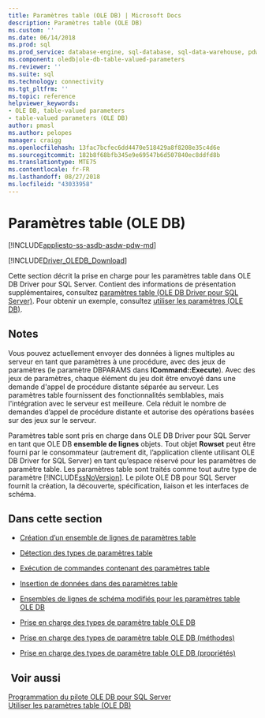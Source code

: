 ```yaml
---
title: Paramètres table (OLE DB) | Microsoft Docs
description: Paramètres table (OLE DB)
ms.custom: ''
ms.date: 06/14/2018
ms.prod: sql
ms.prod_service: database-engine, sql-database, sql-data-warehouse, pdw
ms.component: oledb|ole-db-table-valued-parameters
ms.reviewer: ''
ms.suite: sql
ms.technology: connectivity
ms.tgt_pltfrm: ''
ms.topic: reference
helpviewer_keywords:
- OLE DB, table-valued parameters
- table-valued parameters (OLE DB)
author: pmasl
ms.author: pelopes
manager: craigg
ms.openlocfilehash: 13fac7bcfec6dd4470e518429a8f8208e35c4d6e
ms.sourcegitcommit: 182b8f68bfb345e9e69547b6d507840ec8ddfd8b
ms.translationtype: MTE75
ms.contentlocale: fr-FR
ms.lasthandoff: 08/27/2018
ms.locfileid: "43033958"
---
```

# <a name="table-valued-parameters-ole-db"></a>Paramètres table (OLE DB)
[!INCLUDE[appliesto-ss-asdb-asdw-pdw-md](../../../includes/appliesto-ss-asdb-asdw-pdw-md.md)]

[!INCLUDE[Driver_OLEDB_Download](../../../includes/driver_oledb_download.md)]

  Cette section décrit la prise en charge pour les paramètres table dans OLE DB Driver pour SQL Server. Contient des informations de présentation supplémentaires, consultez [paramètres table &#40;OLE DB Driver pour SQL Server&#41;](../../oledb/features/table-valued-parameters-oledb-driver-for-sql-server.md). Pour obtenir un exemple, consultez [utiliser les paramètres &#40;OLE DB&#41;](../../oledb/ole-db-how-to/use-table-valued-parameters-ole-db.md).  
  
## <a name="remarks"></a>Notes   
 Vous pouvez actuellement envoyer des données à lignes multiples au serveur en tant que paramètres à une procédure, avec des jeux de paramètres (le paramètre DBPARAMS dans **ICommand::Execute**). Avec des jeux de paramètres, chaque élément du jeu doit être envoyé dans une demande d'appel de procédure distante séparée au serveur. Les paramètres table fournissent des fonctionnalités semblables, mais l'intégration avec le serveur est meilleure. Cela réduit le nombre de demandes d’appel de procédure distante et autorise des opérations basées sur des jeux sur le serveur.  
  
 Paramètres table sont pris en charge dans OLE DB Driver pour SQL Server en tant que OLE DB **ensemble de lignes** objets. Tout objet **Rowset** peut être fourni par le consommateur (autrement dit, l’application cliente utilisant OLE DB Driver for SQL Server) en tant qu’espace réservé pour les paramètres de paramètre table. Les paramètres table sont traités comme tout autre type de paramètre [!INCLUDE[ssNoVersion](../../../includes/ssnoversion-md.md)]. Le pilote OLE DB pour SQL Server fournit la création, la découverte, spécification, liaison et les interfaces de schéma.  
  
## <a name="in-this-section"></a>Dans cette section  
  
-   [Création d’un ensemble de lignes de paramètres table](../../oledb/ole-db-table-valued-parameters/table-valued-parameter-rowset-creation.md)  
  
-   [Détection des types de paramètres table](../../oledb/ole-db-table-valued-parameters/table-valued-parameter-type-discovery.md)  
  
-   [Exécution de commandes contenant des paramètres table](../../oledb/ole-db-table-valued-parameters/executing-commands-containing-table-valued-parameters.md)  
  
-   [Insertion de données dans des paramètres table](../../oledb/ole-db-table-valued-parameters/inserting-data-into-table-valued-parameters.md)  
  
-   [Ensembles de lignes de schéma modifiés pour les paramètres table OLE DB](../../oledb/ole-db-table-valued-parameters/schema-rowsets-changed-for-ole-db-table-valued-parameters.md)  
  
-   [Prise en charge des types de paramètre table OLE DB](../../oledb/ole-db-table-valued-parameters/ole-db-table-valued-parameter-type-support.md)  
  
-   [Prise en charge des types de paramètre table OLE DB &#40;méthodes&#41;](../../oledb/ole-db-table-valued-parameters/ole-db-table-valued-parameter-type-support-methods.md)  
  
-   [Prise en charge des types de paramètre table OLE DB &#40;propriétés&#41;](../../oledb/ole-db-table-valued-parameters/ole-db-table-valued-parameter-type-support-properties.md)  
  
## <a name="see-also"></a> Voir aussi  
 [Programmation du pilote OLE DB pour SQL Server](../../oledb/ole-db/oledb-driver-for-sql-server-programming.md)   
 [Utiliser les paramètres table &#40;OLE DB&#41;](../../oledb/ole-db-how-to/use-table-valued-parameters-ole-db.md)  
  
  
